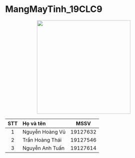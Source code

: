 # MangMayTinh_19CLC9
<p align="center">
<img width="300" height="300" src="https://i.ibb.co/hMWfQYg/hcmus.png">
</p>

| STT     | Họ và tên                   | MSSV            |
| :-----: |:----------------------------| :--------------:|
| 1       | Nguyễn Hoàng Vũ             | 19127632        |
| 2       | Trần Hoàng Thái             | 19127546        |
| 3       | Nguyễn Anh Tuấn             | 19127614        |
